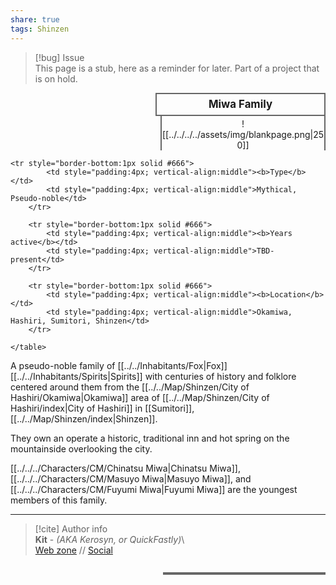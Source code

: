 ```yaml
---  
share: true  
tags: Shinzen  
---  
```

> [!bug] Issue  
> This page is a stub, here as a reminder for later. Part of a project that is on hold.  
  
<div>  
  <span style="float:right; width:260px; margin-left:14px; border:2px solid #666; line-height:1.5; font-size:larger; font-weight:bold; text-align:center; padding:4px">Miwa Family</span>  
  </div>  
  
  <span style="float:right; clear:right; width:260px; margin-left:14px; border-left:2px solid #666; border-right:2px solid #666; border-collapse:collapse; text-align:center; padding-top:4px">![[../../../../assets/img/blankpage.png|250]]</span>  
  
  <div class="" style="float:right; clear:right">  
    <table class="" style="float:right; clear:right; width:260px; margin-left:14px; margin-bottom:7px; border:2px solid #666; border-collapse:collapse; line-height:1.5; font-size:small">  
    
	<tr style="border-bottom:1px solid #666">  
			<td style="padding:4px; vertical-align:middle"><b>Type</b></td>  
			<td style="padding:4px; vertical-align:middle">Mythical, Pseudo-noble</td>  
		</tr>  
		  
		<tr style="border-bottom:1px solid #666">  
			<td style="padding:4px; vertical-align:middle"><b>Years active</b></td>  
			<td style="padding:4px; vertical-align:middle">TBD-present</td>  
		</tr>  
		  
		<tr style="border-bottom:1px solid #666">  
			<td style="padding:4px; vertical-align:middle"><b>Location</b></td>  
			<td style="padding:4px; vertical-align:middle">Okamiwa, Hashiri, Sumitori, Shinzen</td>  
		</tr>  
	  
    </table>  
  </div>  
  
A pseudo-noble family of [[../../Inhabitants/Fox|Fox]] [[../../Inhabitants/Spirits|Spirits]] with centuries of history and folklore centered around them from the [[../../Map/Shinzen/City of Hashiri/Okamiwa|Okamiwa]] area of [[../../Map/Shinzen/City of Hashiri/index|City of Hashiri]] in [[Sumitori]], [[../../Map/Shinzen/index|Shinzen]].  
  
They own an operate a historic, traditional inn and hot spring on the mountainside overlooking the city.  
  
[[../../../Characters/CM/Chinatsu Miwa|Chinatsu Miwa]], [[../../../Characters/CM/Masuyo Miwa|Masuyo Miwa]], and [[../../../Characters/CM/Fuyumi Miwa|Fuyumi Miwa]] are the youngest members of this family.  
  
-----  
> [!cite] Author info  
> **Kit** - *(AKA Kerosyn, or QuickFastly)*\  
> [Web zone](https://kerosyn.link) // [Social](https://a.tripulse.link/@kit)